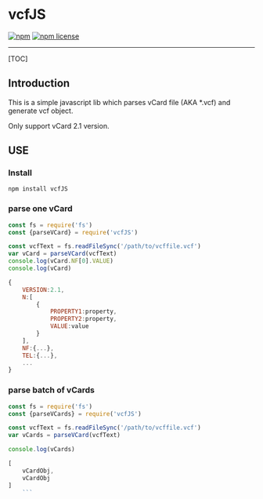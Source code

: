# vcfJS
[![npm](https://img.shields.io/npm/v/vcf.svg?style=flat-square)](https://npmjs.com/package/vcfJS)
[![npm license](https://img.shields.io/npm/l/vcf.svg?style=flat-square)](https://npmjs.com/package/vcfJS)
***

[TOC]

## Introduction

This is a simple javascript lib which parses vCard file (AKA \*.vcf) and generate vcf object.

Only support vCard 2.1 version.

## USE

### Install

`npm install vcfJS`

### parse one vCard

```javascript
const fs = require('fs')
const {parseVCard} = require('vcfJS')

const vcfText = fs.readFileSync('/path/to/vcffile.vcf')
var vCard = parseVCard(vcfText)
console.log(vCard.NF[0].VALUE)
console.log(vCard)
```

```javascript
{
    VERSION:2.1,
    N:[
        {
            PROPERTY1:property,
            PROPERTY2:property,
            VALUE:value
        }
    ],
    NF:{...},
    TEL:{...},
    ...
}
```

### parse batch of vCards

```javascript
const fs = require('fs')
const {parseVCards} = require('vcfJS')

const vcfText = fs.readFileSync('/path/to/vcffile.vcf')
var vCards = parseVCard(vcfText)

console.log(vCards)
```

```javascript
[
    vCardObj,
    vCardObj
]
    ```
